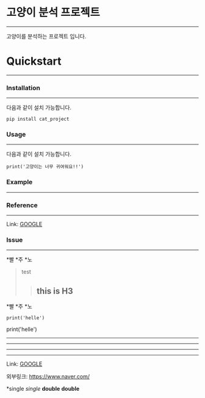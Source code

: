 # 고양이 분석 프로젝트
-----------
고양이를 분석하는 프로젝트 입니다.
# Quickstart
-----------
### Installation
-----------
다음과 같이 설치 가능합니다.

<pre><code>pip install cat_project</code></pre>

### Usage
-----------
다음과 같이 설치 가능합니다.

<pre><code>print('고양이는 너무 귀여워요!!')</code></pre>

### Example
-----------

### Reference
-----------
 Link: [GOOGLE](https://www.naver.com/, "naver")

### Issue
-----------
 *빨
  *주
   *노

    

> test
> > ## this is H3
*빨
  *주
    *노

<pre><code>print('helle')</code></pre>
print('helle')

***
*****
- - -
-------------------
 Link: [GOOGLE](https://www.naver.com/, "naver")

 외부링크: <https://www.naver.com/>

 *single
 _single_
 **double**
 __double__
 

